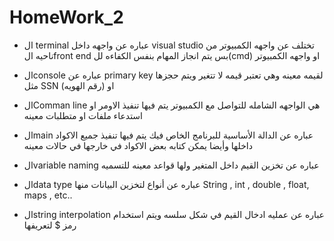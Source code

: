# HomeWork_2


-	ال terminal عباره عن واجهه داخل visual studio تختلف عن واجهه الكمبيوتر من ناحيه الfront end بس يتم انجاز المهام بنفس الكفاءه لل(cmd) او واجهه الكمبيوتر

-	الconsole  عباره عن primary key لقيمه معينه وهي تعتبر قيمه لا تتغير ويتم حجزها مثل SSN او (رقم الهويه)


-	الComman line هي الواجهه الشامله للتواصل مع الكمبيوتر يتم فيها تنفيذ الاومر او استدعاء ملفات او متطلبات معينه

-	الmain عباره عن الدالة الأساسية للبرنامج الخاص فيك يتم فيها تنفيذ جميع الاكواد داخلها وأيضا يمكن كتابه بعض الاكواد في خارجها في حالات معينه 


-	الvariable naming  عباره عن تخزين القيم  داخل المتغير ولها قواعد معينه للتسميه

-	الdata type  عباره عن أنواع لتخزين البيانات منها String , int , double , float, maps , etc.. 


-	الstring interpolation عباره عن عمليه ادخال القيم في شكل سلسه ويتم استخدام رمز $ لتعريفها
